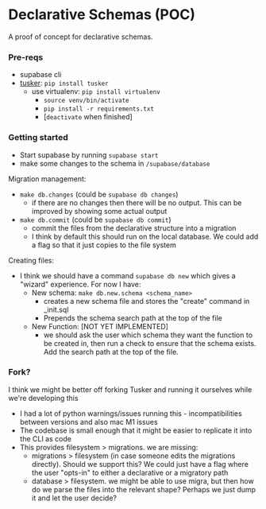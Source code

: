 # Declarative Schemas (POC)

A proof of concept for declarative schemas.

### Pre-reqs

- supabase cli
- [tusker](https://github.com/bikeshedder/tusker): `pip install tusker`
  - use virtualenv: `pip install virtualenv`
    - `source venv/bin/activate`
    - `pip install -r requirements.txt`
    - [`deactivate` when finished]


### Getting started

- Start supabase by running `supabase start`
- make some changes to the schema in `/supabase/database`

Migration management:

- `make db.changes` (could be `supabase db changes`)
  - if there are no changes then there will be no output. This can be improved by showing some actual output
- `make db.commit` (could be `supabase db commit`)
  - commit the files from the declarative structure into a migration
  - I think by default this should run on the local database. We could add a flag so that it just copies to the file system

Creating files:

- I think we should have a command `supabase db new` which gives a "wizard" experience. For now I have:
  - New schema: `make db.new.schema <schema_name>`
    - creates a new schema file and stores the "create" command in _init.sql
    - Prepends the schema search path at the top of the file
  - New Function: [NOT YET IMPLEMENTED]
    - we should ask the user which schema they want the function to be created in, then run a check to ensure that the schema exists. Add the search path at the top of the file.

### Fork?

I think we might be better off forking Tusker and running it ourselves while we're developing this

- I had a lot of python warnings/issues running this - incompatibilities between versions and also mac M1 issues
- The codebase is small enough that it might be easier to replicate it into the CLI as code
- This provides filesystem > migrations. we are missing:
  - migrations > filesystem (in case someone edits the migrations directly). Should we support this? We could just have a flag where the user "opts-in" to either a declarative or a migratory path
  - database > filesystem. we might be able to use migra, but then how do we parse the files into the relevant shape? Perhaps we just dump it and let the user decide?